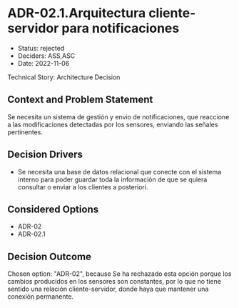 # ADR-02.1.Arquitectura cliente-servidor para notificaciones

* Status: rejected
* Deciders: ASS,ASC
* Date: 2022-11-06

Technical Story: Architecture Decision

## Context and Problem Statement

Se necesita un sistema de gestión y envio de notificaciones, que reaccione a las modificaciones detectadas por los sensores, enviando las señales pertinentes.

## Decision Drivers

* Se necesita una base de datos relacional que conecte con el sistema interno para poder guardar toda la información de que se quiera consultar o enviar a los clientes a posteriori.

## Considered Options

* ADR-02
* ADR-02.1

## Decision Outcome

Chosen option: "ADR-02", because Se ha rechazado esta opción porque los cambios producidos en los sensores son constantes, por lo que no tiene sentido una relación cliente-servidor, donde haya que mantener una conexión permanente.
